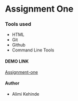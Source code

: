 # Assignment One

### Tools used
- HTML
- Git
- Github
- Command Line Tools


#### DEMO LINK
[Assignment-one](https://marusoft.github.io/assignment-one/)

#### Author
- Alimi Kehinde